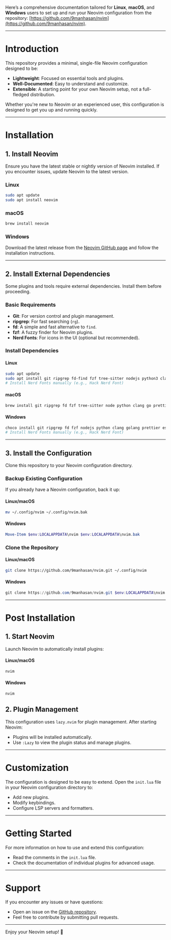 Here’s a comprehensive documentation tailored for **Linux**, **macOS**, and **Windows** users to set up and run your Neovim configuration from the repository: [https://github.com/9manhasan/nvim](https://github.com/9manhasan/nvim).

---

# **Introduction**
This repository provides a minimal, single-file Neovim configuration designed to be:

- **Lightweight**: Focused on essential tools and plugins.
- **Well-Documented**: Easy to understand and customize.
- **Extensible**: A starting point for your own Neovim setup, not a full-fledged distribution.

Whether you're new to Neovim or an experienced user, this configuration is designed to get you up and running quickly.

---

# **Installation**

## **1. Install Neovim**
Ensure you have the latest stable or nightly version of Neovim installed. If you encounter issues, update Neovim to the latest version.

### **Linux**
```bash
sudo apt update
sudo apt install neovim
```

### **macOS**
```bash
brew install neovim
```

### **Windows**
Download the latest release from the [Neovim GitHub page](https://github.com/neovim/neovim/releases) and follow the installation instructions.

---

## **2. Install External Dependencies**
Some plugins and tools require external dependencies. Install them before proceeding.

### **Basic Requirements**
- **Git**: For version control and plugin management.
- **ripgrep**: For fast searching (`rg`).
- **fd**: A simple and fast alternative to `find`.
- **fzf**: A fuzzy finder for Neovim plugins.
- **Nerd Fonts**: For icons in the UI (optional but recommended).

### **Install Dependencies**

#### **Linux**
```bash
sudo apt update
sudo apt install git ripgrep fd-find fzf tree-sitter nodejs python3 clang golang prettier eslint black flake8
# Install Nerd Fonts manually (e.g., Hack Nerd Font)
```

#### **macOS**
```bash
brew install git ripgrep fd fzf tree-sitter node python clang go prettier eslint black flake8 font-hack-nerd-font
```

#### **Windows**
```powershell
choco install git ripgrep fd fzf nodejs python clang golang prettier eslint black flake8
# Install Nerd Fonts manually (e.g., Hack Nerd Font)
```

---

## **3. Install the Configuration**
Clone this repository to your Neovim configuration directory.

### **Backup Existing Configuration**
If you already have a Neovim configuration, back it up:

#### **Linux/macOS**
```bash
mv ~/.config/nvim ~/.config/nvim.bak
```

#### **Windows**
```powershell
Move-Item $env:LOCALAPPDATA\nvim $env:LOCALAPPDATA\nvim.bak
```

### **Clone the Repository**

#### **Linux/macOS**
```bash
git clone https://github.com/9manhasan/nvim.git ~/.config/nvim
```

#### **Windows**
```powershell
git clone https://github.com/9manhasan/nvim.git $env:LOCALAPPDATA\nvim
```

---

# **Post Installation**

## **1. Start Neovim**
Launch Neovim to automatically install plugins:

#### **Linux/macOS**
```bash
nvim
```

#### **Windows**
```powershell
nvim
```

## **2. Plugin Management**
This configuration uses `lazy.nvim` for plugin management. After starting Neovim:
- Plugins will be installed automatically.
- Use `:Lazy` to view the plugin status and manage plugins.

---

# **Customization**
The configuration is designed to be easy to extend. Open the `init.lua` file in your Neovim configuration directory to:
- Add new plugins.
- Modify keybindings.
- Configure LSP servers and formatters.

---

# **Getting Started**
For more information on how to use and extend this configuration:
- Read the comments in the `init.lua` file.
- Check the documentation of individual plugins for advanced usage.

---

# **Support**
If you encounter any issues or have questions:
- Open an issue on the [GitHub repository](https://github.com/9manhasan/nvim/issues).
- Feel free to contribute by submitting pull requests.

---

Enjoy your Neovim setup! 🚀
